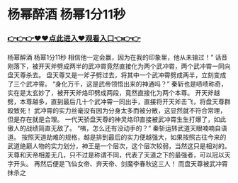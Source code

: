 # 杨幂醉酒 杨幂1分11秒

### <a href="https://github.com/xinfue/dunp/issues/2">👉👉👉♥♥点此进入♥观看入口👈👉👉</a>

杨幂醉酒 杨幂1分11秒
相信他一定会赢，因为在我的印象里，他从未输过！”
    话音刚落下，被开天斧劈成两半的武冲霄竟然直接化为两个武冲霄，两个武冲霄一同向盘天尊杀去。
    盘天尊又是一斧子劈过去，将其中一个武冲霄劈成两半，立刻变成了三个武冲霄。
    “身化万千，这是武帝领悟出来的神通吗？”
    秦斩也是啧啧称奇，实在是太玄妙了，被开天斧烙印劈成两段，竟然直接化为两个本尊。
    开天斧越劈，本尊越多，直到最后几十个武冲霄一同出手，直接将开天斧击飞，将盘天尊群殴致死！
    武冲霄的实力丝毫没有因为分身太多而被分散，这显然就不符合常理，但是存在就是合理。
    一代天骄盘天尊的神灵烙印直接被武冲霄生生打爆了，如此傲人的战绩简直无敌了。
    “咦，怎么还有没动手的？”
    秦斩运转武道天眼喃喃自语道。
    按照天道劫难的规格，越是排到最后的实力便越强大，如果按照古往今来的武道绝巅人物的实力划分，神王是一个层次，这个层次较弱，当然这只是相对的。
    天尊和天帝相差无几，只不过是称谓不同，代表了天道之下的最强者，可以冠以天字开头。
    再然后便是飞仙女帝、弃天帝、剑魔李春秋这三人！
    而盘天尊被武冲霄抹杀之
